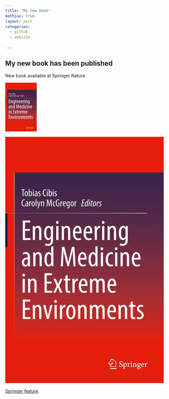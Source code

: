 ```yaml
---
title: "My new book"
mathjax: true
layout: post 
categories:
  - github
  - website

---
```


## My new book has been published 

New book available at Springer Nature

<img src="/assets/eecover.png" width="100" height="auto">

![Book Cover](/assets/eecover.png)



[Springer Nature](http://https://link.springer.com/book/10.1007/978-3-030-96921-9)
